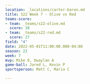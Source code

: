 ```yaml
---
location: _locations/carter-baron.md
title: S22 Week 7 - Olive vs Red
teams-score:
- team: _teams/s22-olive.md
  score: 38
- team: _teams/s22-red.md
  score: 27
field: "4"
date: 2022-05-01T11:00:00.000-04:00
season: 22
week: 7
mvp: Mike O, Dwaylan A
game-ball: Jared L, Kevin P
sportsperson: Matt C, Maria C

---
```

